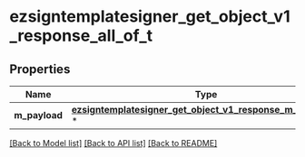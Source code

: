# ezsigntemplatesigner_get_object_v1_response_all_of_t

## Properties
Name | Type | Description | Notes
------------ | ------------- | ------------- | -------------
**m_payload** | [**ezsigntemplatesigner_get_object_v1_response_m_payload_t**](ezsigntemplatesigner_get_object_v1_response_m_payload.md) \* |  | 

[[Back to Model list]](../README.md#documentation-for-models) [[Back to API list]](../README.md#documentation-for-api-endpoints) [[Back to README]](../README.md)


